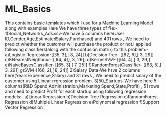 # ML_Basics
This contains basic templates which I use for a Machine Learning Model along with examples
 Here We have three types of file:-
 1)Social_Networks_Ads.csv-We have 5 columns here(User ID,Gender,Age,EstimatedSalary,Purchased) and 401 rows , We need to predict whether                             the customer will purchase the product or not.I applied following classifiers(along with the confusion matrix)                             to this problem:-
                            a)Logistic Regression-[[65,  3],[ 8, 24]]
                            b)Decision Tree- [[62,  6],[ 3, 29]]
                            c)KNearestNeighbour- [[64,  4],[ 3, 29]]
                            d)KernelSVM- [[64,  4],[ 3, 29]}
                            e)NaiveBayesClassifier- [[65,  3],[ 7, 25]]
                            f)RandomForestClassifier- [[63,  5],[ 3, 29]]
                            g)SVM-[[66,  2],[ 8, 24]]
   2)Salary_Data-We have 2 columns here(YearsExperience,Salary) and 31 rows , We need to predict salary of the customer using Linear                        regression problem.
   3)50_Startups-We have here 5 columns(R&D Spend,Administration,Marketing Spend,State,Profit) , 51 rows and need to predict Profit for                    each startup using following regression models:-
                 a)Linear Regression
                 b)Decision Tree Regression
                 c)RandomForest Regression
                 d)Multiple Linear Regression
                 e)Polynomial regression
                 f)Support Vector Regression
                
  
